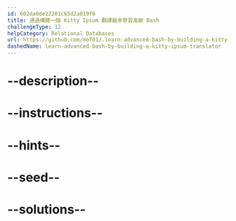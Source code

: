 ```yaml
---
id: 602da0de22201c65d2a019f6
title: 通過構建一個 Kitty Ipsum 翻譯器來學習高級 Bash
challengeType: 12
helpCategory: Relational Databases
url: https://github.com/moT01/.learn-advanced-bash-by-building-a-kitty-ipsum-translator
dashedName: learn-advanced-bash-by-building-a-kitty-ipsum-translator
---
```


# --description--

# --instructions--

# --hints--

# --seed--

# --solutions--
